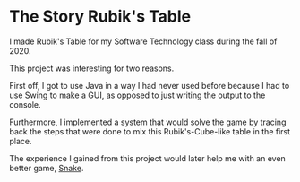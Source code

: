 # The Story Rubik's Table

I made Rubik's Table for my Software Technology class during the fall of 2020.

This project was interesting for two reasons.

First off, I got to use Java in a way I had never used before because I had to use Swing to make a GUI, as opposed to just writing the output to the console.

Furthermore, I implemented a system that would solve the game by tracing back the steps that were done to mix this Rubik's-Cube-like table in the first place.

The experience I gained from this project would later help me with an even better game, [Snake](https://github.com/ZoltanKuli/Snake).
